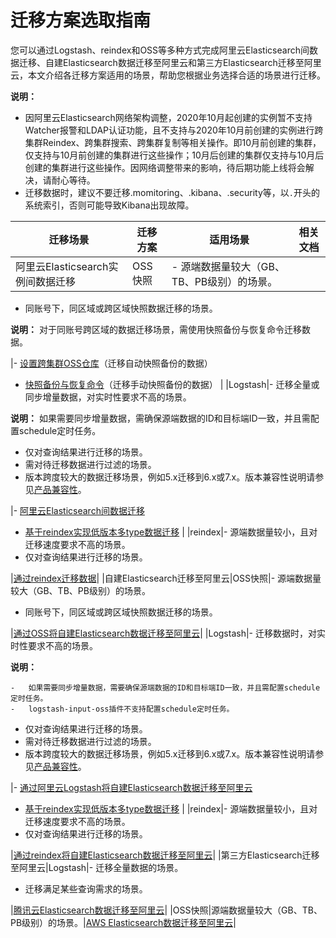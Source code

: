 # 迁移方案选取指南

您可以通过Logstash、reindex和OSS等多种方式完成阿里云Elasticsearch间数据迁移、自建Elasticsearch数据迁移至阿里云和第三方Elasticsearch迁移至阿里云，本文介绍各迁移方案适用的场景，帮助您根据业务选择合适的场景进行迁移。

**说明：**

-   因阿里云Elasticsearch网络架构调整，2020年10月起创建的实例暂不支持Watcher报警和LDAP认证功能，且不支持与2020年10月前创建的实例进行跨集群Reindex、跨集群搜索、跨集群复制等相关操作。即10月前创建的集群，仅支持与10月前创建的集群进行这些操作；10月后创建的集群仅支持与10月后创建的集群进行这些操作。因网络调整带来的影响，待后期功能上线将会解决，请耐心等待。
-   迁移数据时，建议不要迁移.momitoring、.kibana、.security等，以`.`开头的系统索引，否则可能导致Kibana出现故障。

|迁移场景|迁移方案|适用场景|相关文档|
|----|----|----|----|
|阿里云Elasticsearch实例间数据迁移|OSS快照|-   源端数据量较大（GB、TB、PB级别）的场景。
-   同账号下，同区域或跨区域快照数据迁移的场景。

**说明：** 对于同账号跨区域的数据迁移场景，需使用快照备份与恢复命令迁移数据。


|-   [设置跨集群OSS仓库](/cn.zh-CN/Elasticsearch/数据备份/设置跨集群OSS仓库.md)（迁移自动快照备份的数据）
-   [快照备份与恢复命令](/cn.zh-CN/Elasticsearch/数据备份/快照备份与恢复命令.md)（迁移手动快照备份的数据） |
|Logstash|-   迁移全量或同步增量数据，对实时性要求不高的场景。

**说明：** 如果需要同步增量数据，需确保源端数据的ID和目标端ID一致，并且需配置schedule定时任务。

-   仅对查询结果进行迁移的场景。
-   需对待迁移数据进行过滤的场景。
-   版本跨度较大的数据迁移场景，例如5.x迁移到6.x或7.x。版本兼容性说明请参见[产品兼容性](/cn.zh-CN/产品简介/产品兼容性.md)。

|-   [阿里云Elasticsearch间数据迁移](/cn.zh-CN/Logstash/快速入门/入门概述.md)
-   [基于reindex实现低版本多type数据迁移](/cn.zh-CN/最佳实践/Elasticsearch迁移/基于reindex实现低版本多type数据迁移.md) |
|reindex|-   源端数据量较小，且对迁移速度要求不高的场景。
-   仅对查询结果进行迁移的场景。

|[通过reindex迁移数据](/cn.zh-CN/最佳实践/Elasticsearch迁移/阿里云ES间数据迁移/通过reindex迁移数据.md)|
|自建Elasticsearch迁移至阿里云|OSS快照|-   源端数据量较大（GB、TB、PB级别）的场景。
-   同账号下，同区域或跨区域快照数据迁移的场景。

|[通过OSS将自建Elasticsearch数据迁移至阿里云](/cn.zh-CN/最佳实践/Elasticsearch迁移/自建ES数据迁移/通过OSS将自建Elasticsearch数据迁移至阿里云.md)|
|Logstash|-   迁移数据时，对实时性要求不高的场景。

**说明：**

    -   如果需要同步增量数据，需要确保源端数据的ID和目标端ID一致，并且需配置schedule定时任务。
    -   logstash-input-oss插件不支持配置schedule定时任务。
-   仅对查询结果进行迁移的场景。
-   需对待迁移数据进行过滤的场景。
-   版本跨度较大的数据迁移场景，例如5.x迁移到6.x或7.x。版本兼容性说明请参见[产品兼容性](/cn.zh-CN/产品简介/产品兼容性.md)。

|-   [通过阿里云Logstash将自建Elasticsearch数据迁移至阿里云](/cn.zh-CN/最佳实践/Elasticsearch迁移/自建ES数据迁移/通过阿里云Logstash将自建Elasticsearch数据迁移至阿里云.md)
-   [基于reindex实现低版本多type数据迁移](/cn.zh-CN/最佳实践/Elasticsearch迁移/基于reindex实现低版本多type数据迁移.md) |
|reindex|-   源端数据量较小，且对迁移速度要求不高的场景。
-   仅对查询结果进行迁移的场景。

|[通过reindex将自建Elasticsearch数据迁移至阿里云](/cn.zh-CN/最佳实践/Elasticsearch迁移/自建ES数据迁移/通过reindex将自建Elasticsearch数据迁移至阿里云.md)|
|第三方Elasticsearch迁移至阿里云|Logstash|-   迁移全量数据的场景。
-   迁移满足某些查询需求的场景。

|[腾讯云Elasticsearch数据迁移至阿里云](/cn.zh-CN/最佳实践/Elasticsearch迁移/第三方ES数据迁移/腾讯云Elasticsearch数据迁移至阿里云.md)|
|OSS快照|源端数据量较大（GB、TB、PB级别）的场景。|[AWS Elasticsearch数据迁移至阿里云](/cn.zh-CN/最佳实践/Elasticsearch迁移/第三方ES数据迁移/从AWS迁移Elasticsearch索引至阿里云.md)|

